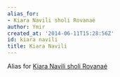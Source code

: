 ```yaml
---
alias_for:
- Kiara Navili sholi Rovanaé
author: Ymir
created_at: '2014-06-11T15:28:56Z'
id: kiara navili
title: Kiara Navili
---
```

Alias for [Kiara Navili sholi Rovanaé]

  [Kiara Navili sholi Rovanaé]: Kiara_Navili_sholi_Rovanaé